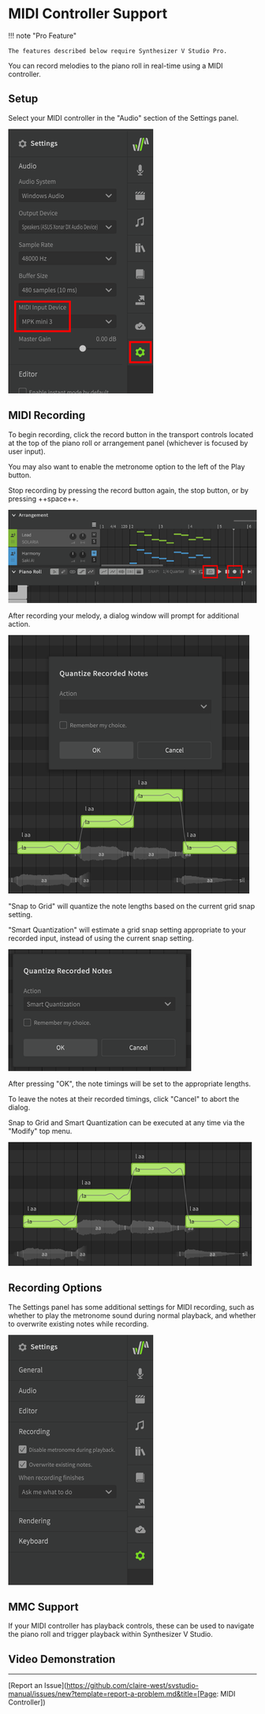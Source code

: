# MIDI Controller Support

!!! note "Pro Feature"

    The features described below require Synthesizer V Studio Pro.

You can record melodies to the piano roll in real-time using a MIDI controller.

## Setup
Select your MIDI controller in the "Audio" section of the Settings panel.

![MIDI Controller Selection](/img/advanced/midi-controller.png)

## MIDI Recording
To begin recording, click the record button in the transport controls located at the top of the piano roll or arrangement panel (whichever is focused by user input).

You may also want to enable the metronome option to the left of the Play button.

Stop recording by pressing the record button again, the stop button, or by pressing ++space++.

![Record Button and Metronome](/img/advanced/record-button.png)

After recording your melody, a dialog window will prompt for additional action.

![MIDI Recording Dialog](/img/advanced/midi-record-dialog.png)

"Snap to Grid" will quantize the note lengths based on the current grid snap setting.

"Smart Quantization" will estimate a grid snap setting appropriate to your recorded input, instead of using the current snap setting.

![MIDI Recording Dialog](/img/advanced/midi-record-dialog-2.png)

After pressing "OK", the note timings will be set to the appropriate lengths.

To leave the notes at their recorded timings, click "Cancel" to abort the dialog.

Snap to Grid and Smart Quantization can be executed at any time via the "Modify" top menu.

![Quantized Notes](/img/advanced/midi-record-quantized.png)

## Recording Options
The Settings panel has some additional settings for MIDI recording, such as whether to play the metronome sound during normal playback, and whether to overwrite existing notes while recording.

![Recording Options](/img/advanced/midi-recording-options.png)

## MMC Support
If your MIDI controller has playback controls, these can be used to navigate the piano roll and trigger playback within Synthesizer V Studio.

## Video Demonstration
<iframe hidden /><!-- weird iframe fix -->
<iframe width="560" height="315" src="https://www.youtube.com/embed/KxwLaLn4zbY" title="YouTube video player" frameborder="0" allowfullscreen></iframe>

---

[Report an Issue](https://github.com/claire-west/svstudio-manual/issues/new?template=report-a-problem.md&title=[Page: MIDI Controller])